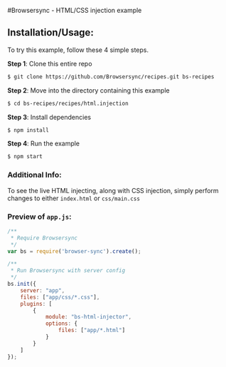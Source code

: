 #Browsersync - HTML/CSS injection example

## Installation/Usage:

To try this example, follow these 4 simple steps. 

**Step 1**: Clone this entire repo
```bash
$ git clone https://github.com/Browsersync/recipes.git bs-recipes
```

**Step 2**: Move into the directory containing this example
```bash
$ cd bs-recipes/recipes/html.injection
```

**Step 3**: Install dependencies
```bash
$ npm install
```

**Step 4**: Run the example
```bash
$ npm start
```

### Additional Info:



To see the live HTML injecting, along with CSS injection, simply perform changes to either `index.html` or `css/main.css`

### Preview of `app.js`:
```js
/**
 * Require Browsersync
 */
var bs = require('browser-sync').create();

/**
 * Run Browsersync with server config
 */
bs.init({
    server: "app",
    files: ["app/css/*.css"],
    plugins: [
        {
            module: "bs-html-injector",
            options: {
                files: ["app/*.html"]
            }
        }
    ]
});
```
